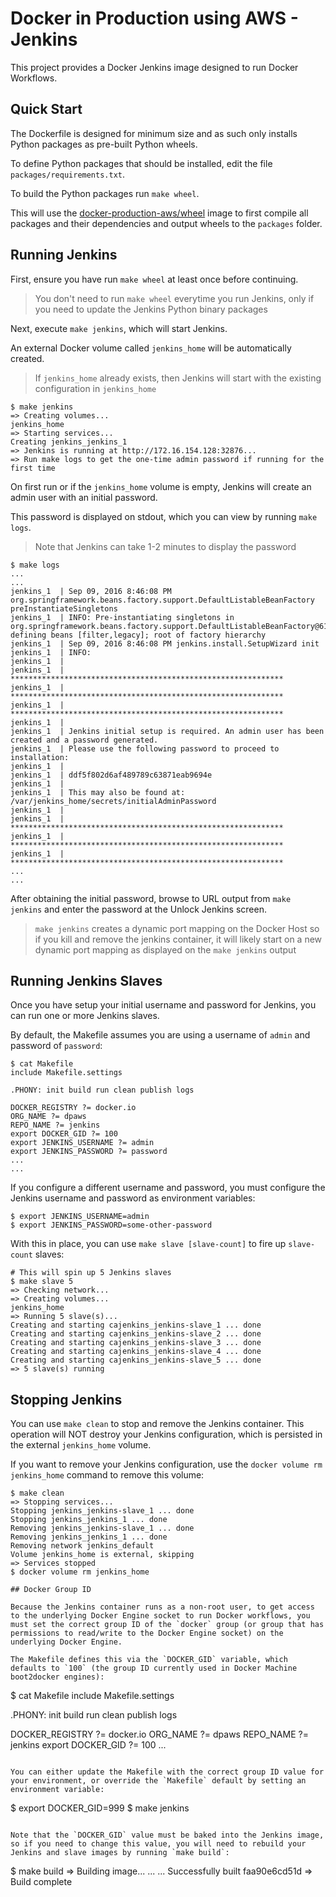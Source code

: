 # Docker in Production using AWS - Jenkins

This project provides a Docker Jenkins image designed to run Docker Workflows.

## Quick Start

The Dockerfile is designed for minimum size and as such only installs Python packages as pre-built Python wheels.

To define Python packages that should be installed, edit the file `packages/requirements.txt`.

To build the Python packages run `make wheel`.  

This will use the [docker-production-aws/wheel](http://github.com/docker-production-aws/wheel) image to first compile all packages and their dependencies and output wheels to the `packages` folder.

## Running Jenkins

First, ensure you have run `make wheel` at least once before continuing.  

> You don't need to run `make wheel` everytime you run Jenkins, only if you need to update the Jenkins Python binary packages

Next, execute `make jenkins`, which will start Jenkins.

An external Docker volume called `jenkins_home` will be automatically created.

> If `jenkins_home` already exists, then Jenkins will start with the existing configuration in `jenkins_home`

```
$ make jenkins
=> Creating volumes...
jenkins_home
=> Starting services...
Creating jenkins_jenkins_1
=> Jenkins is running at http://172.16.154.128:32876...
=> Run make logs to get the one-time admin password if running for the first time
```

On first run or if the `jenkins_home` volume is empty, Jenkins will create an admin user with an initial password.  

This password is displayed on stdout, which you can view by running `make logs`.  

> Note that Jenkins can take 1-2 minutes to display the password

```
$ make logs
...
...
jenkins_1  | Sep 09, 2016 8:46:08 PM org.springframework.beans.factory.support.DefaultListableBeanFactory preInstantiateSingletons
jenkins_1  | INFO: Pre-instantiating singletons in org.springframework.beans.factory.support.DefaultListableBeanFactory@613921fd: defining beans [filter,legacy]; root of factory hierarchy
jenkins_1  | Sep 09, 2016 8:46:08 PM jenkins.install.SetupWizard init
jenkins_1  | INFO:
jenkins_1  |
jenkins_1  | *************************************************************
jenkins_1  | *************************************************************
jenkins_1  | *************************************************************
jenkins_1  |
jenkins_1  | Jenkins initial setup is required. An admin user has been created and a password generated.
jenkins_1  | Please use the following password to proceed to installation:
jenkins_1  |
jenkins_1  | ddf5f802d6af489789c63871eab9694e
jenkins_1  |
jenkins_1  | This may also be found at: /var/jenkins_home/secrets/initialAdminPassword
jenkins_1  |
jenkins_1  | *************************************************************
jenkins_1  | *************************************************************
jenkins_1  | *************************************************************
...
...
```

After obtaining the initial password, browse to URL output from `make jenkins` and enter the password at the Unlock Jenkins screen.

> `make jenkins` creates a dynamic port mapping on the Docker Host so if you kill and remove the jenkins container, it will likely start on a new dynamic port mapping as displayed on the `make jenkins` output

## Running Jenkins Slaves

Once you have setup your initial username and password for Jenkins, you can run one or more Jenkins slaves.

By default, the Makefile assumes you are using a username of `admin` and password of `password`:

```
$ cat Makefile
include Makefile.settings

.PHONY: init build run clean publish logs

DOCKER_REGISTRY ?= docker.io
ORG_NAME ?= dpaws
REPO_NAME ?= jenkins
export DOCKER_GID ?= 100
export JENKINS_USERNAME ?= admin
export JENKINS_PASSWORD ?= password
...
...
```

If you configure a different username and password, you must configure the Jenkins username and password as environment variables:

```
$ export JENKINS_USERNAME=admin
$ export JENKINS_PASSWORD=some-other-password
```

With this in place, you can use `make slave [slave-count]` to fire up `slave-count` slaves:

```
# This will spin up 5 Jenkins slaves
$ make slave 5
=> Checking network...
=> Creating volumes...
jenkins_home
=> Running 5 slave(s)...
Creating and starting cajenkins_jenkins-slave_1 ... done
Creating and starting cajenkins_jenkins-slave_2 ... done
Creating and starting cajenkins_jenkins-slave_3 ... done
Creating and starting cajenkins_jenkins-slave_4 ... done
Creating and starting cajenkins_jenkins-slave_5 ... done
=> 5 slave(s) running
```

## Stopping Jenkins

You can use `make clean` to stop and remove the Jenkins container.  This operation will NOT destroy your Jenkins configuration, which is persisted in the external `jenkins_home` volume.  

If you want to remove your Jenkins configuration, use the `docker volume rm jenkins_home` command to remove this volume:

```
$ make clean
=> Stopping services...
Stopping jenkins_jenkins-slave_1 ... done
Stopping jenkins_jenkins_1 ... done
Removing jenkins_jenkins-slave_1 ... done
Removing jenkins_jenkins_1 ... done
Removing network jenkins_default
Volume jenkins_home is external, skipping
=> Services stopped
$ docker volume rm jenkins_home

## Docker Group ID

Because the Jenkins container runs as a non-root user, to get access to the underlying Docker Engine socket to run Docker workflows, you must set the correct group ID of the `docker` group (or group that has permissions to read/write to the Docker Engine socket) on the underlying Docker Engine. 

The Makefile defines this via the `DOCKER_GID` variable, which defaults to `100` (the group ID currently used in Docker Machine boot2docker engines):

```
$ cat Makefile
include Makefile.settings

.PHONY: init build run clean publish logs

DOCKER_REGISTRY ?= docker.io
ORG_NAME ?= dpaws
REPO_NAME ?= jenkins
export DOCKER_GID ?= 100
...
```

You can either update the Makefile with the correct group ID value for your environment, or override the `Makefile` default by setting an environment variable:

```
$ export DOCKER_GID=999
$ make jenkins
```

Note that the `DOCKER_GID` value must be baked into the Jenkins image, so if you need to change this value, you will need to rebuild your Jenkins and slave images by running `make build`:

```
$ make build
=> Building image...
...
...
Successfully built faa90e6cd51d
=> Build complete
```